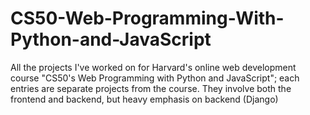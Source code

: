 # CS50-Web-Programming-With-Python-and-JavaScript
All the projects I've worked on for Harvard's online web development course "CS50's Web Programming with Python and JavaScript"; each entries are separate projects from the course. They involve both the frontend and backend, but heavy emphasis on backend (Django)
